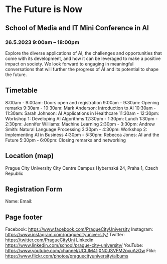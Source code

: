 # The Future is Now
## School of Media and IT Mini Conference in AI
### 26.5.2023 9:00am – 18:00pm

Explore the diverse applications of AI, the challenges and opportunities that come with its development, and how it can be leveraged to make a positive impact on society. We look forward to engaging in meaningful conversations that will further the progress of AI and its potential to shape the future. 

## Timetable

8:00am - 9:00am: Doors open and registration
9:00am - 9:30am: Opening remarks
9:30am - 10:30am: Mark Anderson: Introduction to AI
10:30am - 11:30am: Sarah Johnson: AI Applications in Healthcare
11:30am - 12:30pm: Workshop 1: Developing AI Algorithms
12:30pm - 1:30pm: Lunch
1:30pm - 2:30pm: Jennifer Williams: Machine Learning
2:30pm - 3:30pm: Andrew Smith: Natural Language Processing
3:30pm - 4:30pm: Workshop 2: Implementing AI in Business
4:30pm - 5:30pm: Rebecca Jones: AI and the Future
5:30pm - 6:00pm: Closing remarks and networking

## Location (map)

Prague City University
City Centre Campus
Hybernská 24, Praha 1, Czech Republic

## Registration Form

Name:
Email:

## Page footer

Facebook: https://www.facebook.com/PragueCityUniversity
Instagram: https://www.instagram.com/praguecityuniversity/
Twitter: https://twitter.com/PragueCityUni
Linkedin https://www.linkedin.com/school/prague-city-university/
YouTube: https://www.youtube.com/channel/UCtJM41jXN0JSVFM2pxuAzGw
Flikr: https://www.flickr.com/photos/praguecityuniversity/albums


